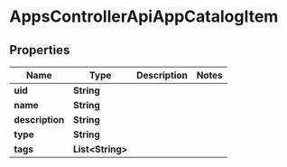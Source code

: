 

# AppsControllerApiAppCatalogItem


## Properties

| Name | Type | Description | Notes |
|------------ | ------------- | ------------- | -------------|
|**uid** | **String** |  |  |
|**name** | **String** |  |  |
|**description** | **String** |  |  |
|**type** | **String** |  |  |
|**tags** | **List&lt;String&gt;** |  |  |



